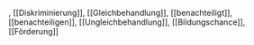 , [[Diskriminierung]], [[Gleichbehandlung]], [[benachteiligt]], [[benachteiligen]], [[Ungleichbehandlung]], [[Bildungschance]], [[Förderung]]